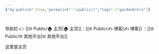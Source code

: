 ```yaml
---
{"dg-publish":true,"permalink":"/public//","tags":["gardenEntry"]}
---
```


<span style="float:right;">

导航栏  👉  [[🌐  Public/🏠 主页\|🏠 主页]]｜[[🌐  Public/✍️ 博客\|✍️ 博客]] ｜[[🌐  Public/🌐 其他平台\|🌐 其他平台]]

</span>




这里是主页
